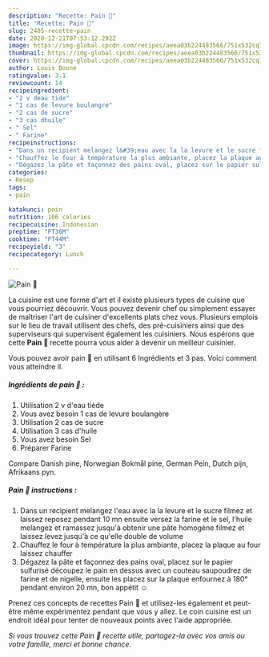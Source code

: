 ```yaml
---
description: "Recette: Pain 🥖"
title: "Recette: Pain 🥖"
slug: 2405-recette-pain
date: 2020-12-21T07:53:12.292Z
image: https://img-global.cpcdn.com/recipes/aeea03b224483566/751x532cq70/pain-🥖-photo-principale-de-la-recette.jpg
thumbnail: https://img-global.cpcdn.com/recipes/aeea03b224483566/751x532cq70/pain-🥖-photo-principale-de-la-recette.jpg
cover: https://img-global.cpcdn.com/recipes/aeea03b224483566/751x532cq70/pain-🥖-photo-principale-de-la-recette.jpg
author: Louis Boone
ratingvalue: 3.1
reviewcount: 14
recipeingredient:
- "2 v deau tide"
- "1 cas de levure boulangre"
- "2 cas de sucre"
- "3 cas dhuile"
- " Sel"
- " Farine"
recipeinstructions:
- "Dans un recipient melangez l&#39;eau avec la la levure et le sucre filmez et laissez reposez pendant 10 mn ensuite versez la farine et le sel, l&#39;huile melangez et ramassez jusqu&#39;à obtenir une pâte homogène filmez et laissez levez jusqu&#39;à ce qu&#39;elle double de volume"
- "Chauffez le four à température la plus ambiante, placez la plaque au four laissez chauffer"
- "Dégazez la pâte et façonnez des pains oval, placez sur le papier sulfurisé découpez le pain en dessus avec un couteau saupoudrez de farine et de nigelle, ensuite les placez sur la plaque enfournez à 180° pendant environ 20 mn, bon appétit ☺️"
categories:
- Resep
tags:
- pain

katakunci: pain 
nutrition: 106 calories
recipecuisine: Indonesian
preptime: "PT36M"
cooktime: "PT44M"
recipeyield: "3"
recipecategory: Lunch

---
```



![Pain 🥖](https://img-global.cpcdn.com/recipes/aeea03b224483566/751x532cq70/pain-🥖-photo-principale-de-la-recette.jpg)

La cuisine est une forme d'art et il existe plusieurs types de cuisine que vous pourriez découvrir. Vous pouvez devenir chef ou simplement essayer de maîtriser l'art de cuisiner d'excellents plats chez vous. Plusieurs emplois sur le lieu de travail utilisent des chefs, des pré-cuisiniers ainsi que des superviseurs qui supervisent également les cuisiniers. Nous espérons que cette <strong> Pain 🥖 </strong> recette pourra vous aider à devenir un meilleur cuisinier.

<!--inarticleads1-->

Vous pouvez avoir pain 🥖 en utilisant 6 Ingrédients et 3 pas. Voici comment vous atteindre il.

##### Ingrédients de pain 🥖 :

1. Utilisation 2 v d&#39;eau tiède
1. Vous avez besoin 1 cas de levure boulangère
1. Utilisation 2 cas de sucre
1. Utilisation 3 cas d&#39;huile
1. Vous avez besoin  Sel
1. Préparer  Farine


Compare Danish pine, Norwegian Bokmål pine, German Pein, Dutch pijn, Afrikaans pyn. 

<!--inarticleads2-->

##### Pain 🥖 instructions :

1. Dans un recipient melangez l&#39;eau avec la la levure et le sucre filmez et laissez reposez pendant 10 mn ensuite versez la farine et le sel, l&#39;huile melangez et ramassez jusqu&#39;à obtenir une pâte homogène filmez et laissez levez jusqu&#39;à ce qu&#39;elle double de volume
1. Chauffez le four à température la plus ambiante, placez la plaque au four laissez chauffer
1. Dégazez la pâte et façonnez des pains oval, placez sur le papier sulfurisé découpez le pain en dessus avec un couteau saupoudrez de farine et de nigelle, ensuite les placez sur la plaque enfournez à 180° pendant environ 20 mn, bon appétit ☺️




<!--inarticleads1-->

<p>
Prenez ces concepts de recettes Pain 🥖 et utilisez-les également et peut-être même expérimentez pendant que vous y allez. Le coin cuisine est un endroit idéal pour tenter de nouveaux points avec l'aide appropriée.
</p>

<p>
<i>Si vous trouvez cette Pain 🥖 recette utile, partagez-la avec vos amis ou votre famille, merci et bonne chance.</i>
</p>
